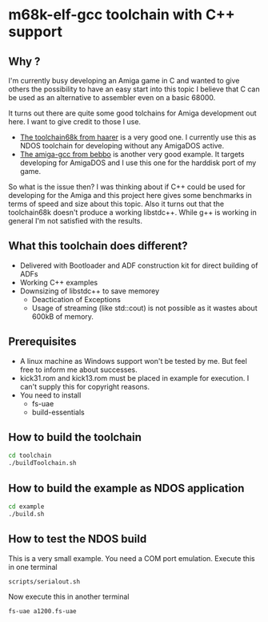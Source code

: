 # m68k-elf-gcc toolchain with C++ support

## Why ?

I'm currently busy developing an Amiga game in C and wanted to give others the possibility to have an easy start into this topic
I believe that C can be used as an alternative to assembler even on a basic 68000.

It turns out there are quite some good tolchains for Amiga development out here.
I want to give credit to those I use.
- [The toolchain68k from haarer](https://github.com/haarer/toolchain68k) is a very good one. I currently use this as NDOS toolchain for developing without any AmigaDOS active.
- [The amiga-gcc from bebbo](https://github.com/bebbo/amiga-gcc) is another very good example. It targets developing for AmigaDOS and I use this one for the harddisk port of my game.

So what is the issue then? I was thinking about if C++ could be used for developing for the Amiga and this project here gives some benchmarks in terms of speed and size about this topic. Also it turns out that the toolchain68k doesn't produce a working libstdc++. While g++ is working in general I'm not satisfied with the results.

## What this toolchain does different?

- Delivered with Bootloader and ADF construction kit for direct building of ADFs
- Working C++ examples
- Downsizing of libstdc++ to save memorey
	- Deactication of Exceptions
	- Usage of streaming (like std::cout) is not possible as it wastes about 600kB of memory.

## Prerequisites

- A linux machine as Windows support won't be tested by me. But feel free to inform me about successes.
- kick31.rom and kick13.rom must be placed in example for execution. I can't supply this for copyright reasons.
- You need to install
	- fs-uae
	- build-essentials

## How to build the toolchain

```bash
cd toolchain
./buildToolchain.sh
```

## How to build the example as NDOS application

```bash
cd example
./build.sh
```

## How to test the NDOS build

This is a very small example. You need a COM port emulation.
Execute this in one terminal

```bash
scripts/serialout.sh
```

Now execute this in another terminal

```bash
fs-uae a1200.fs-uae
```

